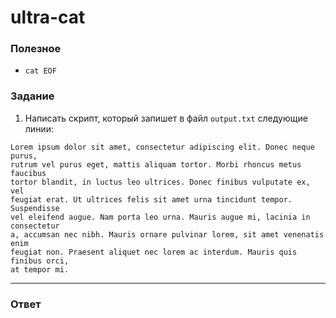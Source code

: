 # ultra-cat

### Полезное

- `cat EOF`

### Задание

1. Написать скрипт, который запишет в файл `output.txt` следующие линии:

```
Lorem ipsum dolor sit amet, consectetur adipiscing elit. Donec neque purus,
rutrum vel purus eget, mattis aliquam tortor. Morbi rhoncus metus faucibus
tortor blandit, in luctus leo ultrices. Donec finibus vulputate ex, vel
feugiat erat. Ut ultrices felis sit amet urna tincidunt tempor. Suspendisse
vel eleifend augue. Nam porta leo urna. Mauris augue mi, lacinia in consectetur
a, accumsan nec nibh. Mauris ornare pulvinar lorem, sit amet venenatis enim
feugiat non. Praesent aliquet nec lorem ac interdum. Mauris quis finibus orci,
at tempor mi.
```

---

### Ответ

